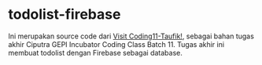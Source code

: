 # todolist-firebase

Ini merupakan source code dari [Visit Coding11-Taufik!](http://coding11-taufik.firebaseapp.com), sebagai bahan tugas akhir Ciputra GEPI Incubator Coding Class Batch 11. Tugas akhir ini membuat todolist dengan Firebase sebagai database.

